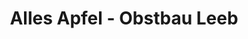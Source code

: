 ---
title: "Alles Apfel - Obstbau Leeb"
url: /sankt-andrae-am-zicksee/alles-apfel-obstbau-leeb/
shop: Gemüse & Obst
---